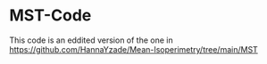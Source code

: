 # MST-Code
This code is an eddited version of the one in https://github.com/HannaYzade/Mean-Isoperimetry/tree/main/MST
